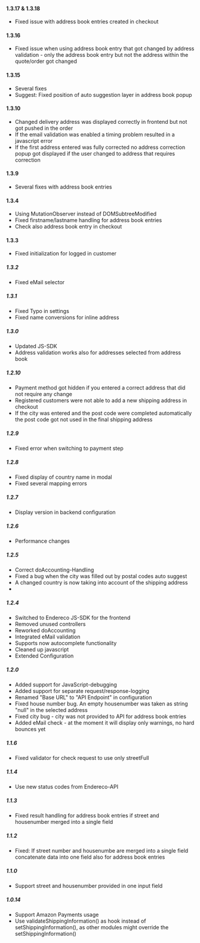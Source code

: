 #### 1.3.17 & 1.3.18

- Fixed issue with address book entries created in checkout

#### 1.3.16

- Fixed issue when using address book entry that got changed by address validation - only the address book entry but not the address within the quote/order got changed

#### 1.3.15

- Several fixes
- Suggest: Fixed position of auto suggestion layer in address book popup

#### 1.3.10

- Changed delivery address was displayed correctly in frontend but not got pushed in the order
- If the email validation was enabled a timing problem resulted in a javascript error
- If the first address entered was fully corrected no address correction popup got displayed if the user changed to address that requires correction

#### 1.3.9 

- Several fixes with address book entries

#### 1.3.4

- Using MutationObserver instead of DOMSubtreeModified
- Fixed firstname/lastname handling for address book entries
- Check also address book entry in checkout

#### 1.3.3

- Fixed initialization for logged in customer

##### 1.3.2

- Fixed eMail selector

##### 1.3.1

- Fixed Typo in settings
- Fixed name conversions for inline address

##### 1.3.0

- Updated JS-SDK
- Address validation works also for addresses selected from address book

##### 1.2.10

- Payment method got hidden if you entered a correct address that did not require any change
- Registered customers were not able to add a new shipping address in checkout
- If the city was entered and the post code were completed automatically the post code got not used in the final shipping address

##### 1.2.9

- Fixed error when switching to payment step


##### 1.2.8

- Fixed display of country name in modal
- Fixed several mapping errors

##### 1.2.7

- Display version in backend configuration

##### 1.2.6

- Performance changes

##### 1.2.5

- Correct doAccounting-Handling
- Fixed a bug when the city was filled out by postal codes auto suggest
- A changed country is now taking into account of the shipping address
- 

##### 1.2.4

- Switched to Endereco JS-SDK for the frontend
- Removed unused controllers
- Reworked doAccounting
- Integrated eMail validation
- Supports now autocomplete functionality
- Cleaned up javascript
- Extended Configuration

##### 1.2.0

- Added support for JavaScript-debugging
- Added support for separate request/response-logging
- Renamed "Base URL" to "API Endpoint" in configuration
- Fixed house number bug. An empty housenumber was taken as string "null" in the selected address
- Fixed city bug - city was not provided to API for address book entries
- Added eMail check - at the moment it will display only warnings, no hard bounces yet

##### 1.1.6

- Fixed validator for check request to use only streetFull

##### 1.1.4

- Use new status codes from Endereco-API

##### 1.1.3

- Fixed result handling for address book entries if street and housenumber merged into a single field


##### 1.1.2

- Fixed: If street number and housenumbe are merged into a single field concatenate data into one field also for address book entries

##### 1.1.0

- Support street and housenumber provided in one input field

##### 1.0.14
- Support Amazon Payments usage
- Use validateShippingInformation() as hook instead of setShippingInformation(), as other modules might override the setShippingInformation()
